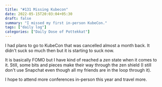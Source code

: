```yaml
---
title: "#131 Missing Kubecon"
date: 2022-05-15T20:03:04+05:30
draft: false
summary: "I missed my first in-person KubeCon."
tags: ["daily log"]
categories: ["Daily Dose of Pottekkat"]
---
```


I had plans to go to KubeCon that was cancelled almost a month back. It didn't suck so much then but it is starting to suck now.

It is basically FOMO but I have kind of reached a _zen_ state when it comes to it. Still, some bits and pieces make their way through the zen shield (I still don't use Snapchat even though all my friends are in the loop through it).

I hope to attend more conferences in-person this year and travel more.
